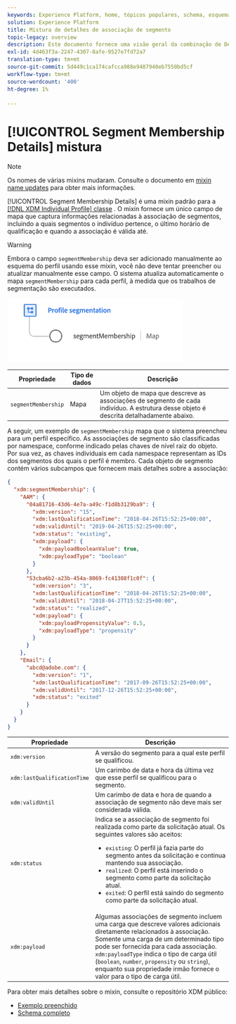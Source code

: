 ```yaml
---
keywords: Experience Platform, home, tópicos populares, schema, esquema, XDM, perfil individual, campos, esquemas, esquemas, segmento, segmentMembership, associação de segmento, design de esquema, mapa, Mapa;
solution: Experience Platform
title: Mistura de detalhes de associação de segmento
topic-legacy: overview
description: Este documento fornece uma visão geral da combinação de Detalhes da associação ao segmento .
exl-id: 4d463f3a-2247-4307-8afe-9527e7fd72a7
translation-type: tm+mt
source-git-commit: 5d449c1ca174cafcca988e9487940eb7550bd5cf
workflow-type: tm+mt
source-wordcount: '400'
ht-degree: 1%

---
```


# [!UICONTROL Segment Membership Details] mistura

>[!NOTE]
>
>Os nomes de várias mixins mudaram. Consulte o documento em [mixin name updates](../name-updates.md) para obter mais informações.

[!UICONTROL Segment Membership Details] é uma mixin padrão para a  [[!DNL XDM Individual Profile] classe](../../classes/individual-profile.md) . O mixin fornece um único campo de mapa que captura informações relacionadas à associação de segmentos, incluindo a quais segmentos o indivíduo pertence, o último horário de qualificação e quando a associação é válida até.

>[!WARNING]
>
>Embora o campo `segmentMembership` deva ser adicionado manualmente ao esquema do perfil usando esse mixin, você não deve tentar preencher ou atualizar manualmente esse campo. O sistema atualiza automaticamente o mapa `segmentMembership` para cada perfil, à medida que os trabalhos de segmentação são executados.

<img src="../../images/data-types/profile-segmentation.png" width="400" /><br />

| Propriedade | Tipo de dados | Descrição |
| --- | --- | --- |
| `segmentMembership` | Mapa | Um objeto de mapa que descreve as associações de segmento de cada indivíduo. A estrutura desse objeto é descrita detalhadamente abaixo. |

A seguir, um exemplo de `segmentMembership` mapa que o sistema preencheu para um perfil específico. As associações de segmento são classificadas por namespace, conforme indicado pelas chaves de nível raiz do objeto. Por sua vez, as chaves individuais em cada namespace representam as IDs dos segmentos dos quais o perfil é membro. Cada objeto de segmento contém vários subcampos que fornecem mais detalhes sobre a associação:

```json
{
  "xdm:segmentMembership": {
    "AAM": {
      "04a81716-43d6-4e7a-a49c-f1d8b3129ba9": {
        "xdm:version": "15",
        "xdm:lastQualificationTime": "2018-04-26T15:52:25+00:00",
        "xdm:validUntil": "2019-04-26T15:52:25+00:00",
        "xdm:status": "existing",
        "xdm:payload": {
          "xdm:payloadBooleanValue": true,
          "xdm:payloadType": "boolean"
        }
      },
      "53cba6b2-a23b-454a-8069-fc41308f1c0f": {
        "xdm:version": "3",
        "xdm:lastQualificationTime": "2018-04-26T15:52:25+00:00",
        "xdm:validUntil": "2018-04-27T15:52:25+00:00",
        "xdm:status": "realized",
        "xdm:payload": {
          "xdm:payloadPropensityValue": 0.5,
          "xdm:payloadType": "propensity"
        }
      }
    },
    "Email": {
      "abcd@adobe.com": {
        "xdm:version": "1",
        "xdm:lastQualificationTime": "2017-09-26T15:52:25+00:00",
        "xdm:validUntil": "2017-12-26T15:52:25+00:00",
        "xdm:status": "exited"
      }
    }
  }
}
```

| Propriedade | Descrição |
| --- | --- |
| `xdm:version` | A versão do segmento para a qual este perfil se qualificou. |
| `xdm:lastQualificationTime` | Um carimbo de data e hora da última vez que esse perfil se qualificou para o segmento. |
| `xdm:validUntil` | Um carimbo de data e hora de quando a associação de segmento não deve mais ser considerada válida. |
| `xdm:status` | Indica se a associação de segmento foi realizada como parte da solicitação atual. Os seguintes valores são aceitos: <ul><li>`existing`: O perfil já fazia parte do segmento antes da solicitação e continua mantendo sua associação.</li><li>`realized`: O perfil está inserindo o segmento como parte da solicitação atual.</li><li>`exited`: O perfil está saindo do segmento como parte da solicitação atual.</li></ul> |
| `xdm:payload` | Algumas associações de segmento incluem uma carga que descreve valores adicionais diretamente relacionados à associação. Somente uma carga de um determinado tipo pode ser fornecida para cada associação. `xdm:payloadType` indica o tipo de carga útil (`boolean`,  `number`,  `propensity` ou  `string`), enquanto sua propriedade irmão fornece o valor para o tipo de carga útil. |

Para obter mais detalhes sobre o mixin, consulte o repositório XDM público:

* [Exemplo preenchido](https://github.com/adobe/xdm/blob/master/components/mixins/profile/profile-personal-details.example.1.json)
* [Schema completo](https://github.com/adobe/xdm/blob/master/components/mixins/profile/profile-personal-details.schema.json)
